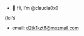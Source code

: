 - 👋 Hi, I’m @claudia0x0

{lol'ś

* email: d2tk1kzt6@mozmail.com

<!---
claudia0x0/claudia0x0 is a ✨ special ✨ repository because its `README.md` (this file) appears on your GitHub profile.
You can click the Preview link to take a look at your changes.
--->
